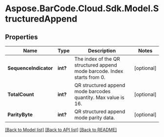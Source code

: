# Aspose.BarCode.Cloud.Sdk.Model.StructuredAppend
## Properties

Name | Type | Description | Notes
------------ | ------------- | ------------- | -------------
**SequenceIndicator** | **int?** | The index of the QR structured append mode barcode. Index starts from 0. | [optional] 
**TotalCount** | **int?** | QR structured append mode barcodes quantity. Max value is 16. | [optional] 
**ParityByte** | **int?** | QR structured append mode parity data. | [optional] 

[[Back to Model list]](../README.md#documentation-for-models) [[Back to API list]](../README.md#documentation-for-api-endpoints) [[Back to README]](../README.md)

